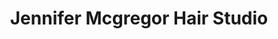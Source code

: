 ---
title: "Jennifer Mcgregor Hair Studio"
url: /annan/jennifer-mcgregor-hair-studio/
shop: hairdresser
---